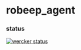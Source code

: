 # robeep_agent

### status
[![wercker status](https://app.wercker.com/status/7cec8ed8d315a4ef5b79630d7ca4b5c0/s "wercker status")](https://app.wercker.com/project/bykey/7cec8ed8d315a4ef5b79630d7ca4b5c0)